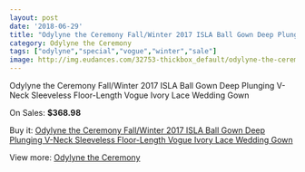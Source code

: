 ```yaml
---
layout: post
date: '2018-06-29'
title: "Odylyne the Ceremony Fall/Winter 2017 ISLA Ball Gown Deep Plunging V-Neck Sleeveless Floor-Length Vogue Ivory Lace Wedding Gown"
category: Odylyne the Ceremony
tags: ["odylyne","special","vogue","winter","sale"]
image: http://img.eudances.com/32753-thickbox_default/odylyne-the-ceremony-fall-winter-2017-isla-ball-gown-deep-plunging-v-neck-sleeveless-floor-length-vogue-ivory-lace-wedding-gown.jpg
---
```

Odylyne the Ceremony Fall/Winter 2017 ISLA Ball Gown Deep Plunging V-Neck Sleeveless Floor-Length Vogue Ivory Lace Wedding Gown

On Sales: **$368.98**
<a href="https://www.eudances.com/en/odylyne-the-ceremony/10118-odylyne-the-ceremony-fall-winter-2017-isla-ball-gown-deep-plunging-v-neck-sleeveless-floor-length-vogue-ivory-lace-wedding-gown.html"><amp-img layout="responsive" width="600" height="600" src="//img.eudances.com/32753-thickbox_default/odylyne-the-ceremony-fall-winter-2017-isla-ball-gown-deep-plunging-v-neck-sleeveless-floor-length-vogue-ivory-lace-wedding-gown.jpg" alt="Odylyne the Ceremony Fall/Winter 2017 ISLA Ball Gown Deep Plunging V-Neck Sleeveless Floor-Length Vogue Ivory Lace Wedding Gown 0" /></a>
<a href="https://www.eudances.com/en/odylyne-the-ceremony/10118-odylyne-the-ceremony-fall-winter-2017-isla-ball-gown-deep-plunging-v-neck-sleeveless-floor-length-vogue-ivory-lace-wedding-gown.html"><amp-img layout="responsive" width="600" height="600" src="//img.eudances.com/32755-thickbox_default/odylyne-the-ceremony-fall-winter-2017-isla-ball-gown-deep-plunging-v-neck-sleeveless-floor-length-vogue-ivory-lace-wedding-gown.jpg" alt="Odylyne the Ceremony Fall/Winter 2017 ISLA Ball Gown Deep Plunging V-Neck Sleeveless Floor-Length Vogue Ivory Lace Wedding Gown 1" /></a>
<a href="https://www.eudances.com/en/odylyne-the-ceremony/10118-odylyne-the-ceremony-fall-winter-2017-isla-ball-gown-deep-plunging-v-neck-sleeveless-floor-length-vogue-ivory-lace-wedding-gown.html"><amp-img layout="responsive" width="600" height="600" src="//img.eudances.com/32754-thickbox_default/odylyne-the-ceremony-fall-winter-2017-isla-ball-gown-deep-plunging-v-neck-sleeveless-floor-length-vogue-ivory-lace-wedding-gown.jpg" alt="Odylyne the Ceremony Fall/Winter 2017 ISLA Ball Gown Deep Plunging V-Neck Sleeveless Floor-Length Vogue Ivory Lace Wedding Gown 2" /></a>

Buy it: [Odylyne the Ceremony Fall/Winter 2017 ISLA Ball Gown Deep Plunging V-Neck Sleeveless Floor-Length Vogue Ivory Lace Wedding Gown](https://www.eudances.com/en/odylyne-the-ceremony/10118-odylyne-the-ceremony-fall-winter-2017-isla-ball-gown-deep-plunging-v-neck-sleeveless-floor-length-vogue-ivory-lace-wedding-gown.html "Odylyne the Ceremony Fall/Winter 2017 ISLA Ball Gown Deep Plunging V-Neck Sleeveless Floor-Length Vogue Ivory Lace Wedding Gown")

View more: [Odylyne the Ceremony](https://www.eudances.com/en/160-odylyne-the-ceremony "Odylyne the Ceremony")